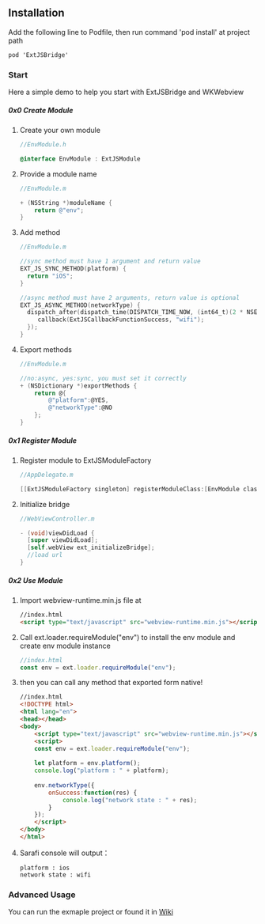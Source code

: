 ## Installation

Add the following line to Podfile, then run command 'pod install' at project path

```
pod 'ExtJSBridge'
```

### Start

Here a simple demo to help you start with ExtJSBridge and WKWebview

##### 0x0 Create Module

1. Create your own module

   ``` objective-c
   //EnvModule.h
   
   @interface EnvModule : ExtJSModule
   ```

2. Provide a module name

   ```objective-c
   //EnvModule.m
   
   + (NSString *)moduleName {
       return @"env";
   }
   ```

3. Add method

   ```objective-c
   //EnvModule.m
   
   //sync method must have 1 argument and return value
   EXT_JS_SYNC_METHOD(platform) {
     return "iOS";
   }
   
   //async method must have 2 arguments, return value is optional
   EXT_JS_ASYNC_METHOD(networkType) {
     dispatch_after(dispatch_time(DISPATCH_TIME_NOW, (int64_t)(2 * NSEC_PER_SEC)), dispatch_get_main_queue(), ^{
     	callback(ExtJSCallbackFunctionSuccess, "wifi");
     });
   }
   ```

4. Export methods 

   ```objective-c
   //EnvModule.m
   
   //no:async, yes:sync, you must set it correctly
   + (NSDictionary *)exportMethods {
       return @{
           @"platform":@YES, 
           @"networkType":@NO
       };
   }
   ```

##### 0x1 Register Module

1. Register module to ExtJSModuleFactory

   ``` objective-c
   //AppDelegate.m
   
   [[ExtJSModuleFactory singleton] registerModuleClass:[EnvModule class]];
   ```

2. Initialize bridge

   ``` objective-c
   //WebViewController.m
   
   - (void)viewDidLoad {
     [super viewDidLoad];
     [self.webView ext_initializeBridge];
     //load url
   }
   ```

##### 0x2 Use Module 

1. Import webview-runtime.min.js file at

   ``` html
   //index.html
   <script type="text/javascript" src="webview-runtime.min.js"></script>
   ```

2. Call ext.loader.requireModule("env") to install the env module and create env module instance

   ```javascript
   //index.html
   const env = ext.loader.requireModule("env");
   ```

3. then you can call any method that exported form native!

   ``` html
   //index.html
   <!DOCTYPE html>
   <html lang="en">
   <head></head>
   <body>
       <script type="text/javascript" src="webview-runtime.min.js"></script>
       <script>
       const env = ext.loader.requireModule("env");
       
       let platform = env.platform();
       console.log("platform : " + platform);
       
       env.networkType({
           onSuccess:function(res) {
               console.log("network state : " + res);
           }
       });
       </script>
   </body>
   </html>
   ```

4. Sarafi console will output：

   ``` 
   platform : ios
   network state : wifi
   ```

### Advanced Usage

You can run the exmaple project or found it in [Wiki](https://github.com/Pn-X/ExtJSBridge/wiki) 
